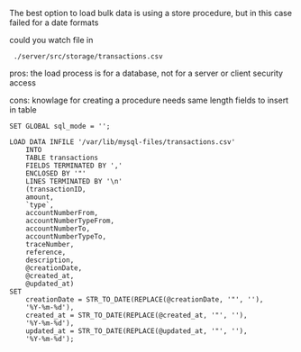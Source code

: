 The best option to load bulk data is using a store procedure,
but in this case failed for a date formats

could you watch file in
````
 ./server/src/storage/transactions.csv
````
pros: 
    the load process is for a database, not for a server or client 
    security access
    
cons:
    knowlage for creating a procedure
    needs same length fields to insert in table

````
SET GLOBAL sql_mode = '';

LOAD DATA INFILE '/var/lib/mysql-files/transactions.csv'
    INTO
	TABLE transactions
    FIELDS TERMINATED BY ','
	ENCLOSED BY '"' 
    LINES TERMINATED BY '\n'
    (transactionID,
	amount,
	`type`,
	accountNumberFrom,
	accountNumberTypeFrom,
	accountNumberTo,
	accountNumberTypeTo,
	traceNumber,
	reference,
	description,
	@creationDate,
	@created_at,
	@updated_at)
SET
	creationDate = STR_TO_DATE(REPLACE(@creationDate, '"', ''),
	'%Y-%m-%d'),
	created_at = STR_TO_DATE(REPLACE(@created_at, '"', ''),
	'%Y-%m-%d'),
	updated_at = STR_TO_DATE(REPLACE(@updated_at, '"', ''),
	'%Y-%m-%d');
`````